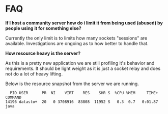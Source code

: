 # FAQ

**If I host a community server how do i limit it from being used (abused) by people using it for something else?**

Currently the only limit is to limits how many sockets "sessions" are available. Investigations are ongoing as to how better to handle that.

**How resource heavy is the server?**

As this is a pretty new application we are still profiling it's behavior and requirements. It should be light weight as it is just a socket relay and does not do a lot of heavy lifting.

Below is the resource snapshot from the server we are running.

```console
  PID USER      PR  NI    VIRT    RES    SHR S  %CPU %MEM     TIME+ COMMAND
14196 datasto+  20   0 3708916  83808  11952 S   0.3  0.7   0:01.87 java
```
